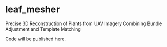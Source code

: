 # leaf_mesher
Precise 3D Reconstruction of Plants from UAV Imagery Combining Bundle Adjustment and Template Matching

Code will be published here.
